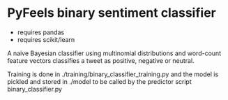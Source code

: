 # PyFeels binary sentiment classifier
* requires pandas
* requires scikit/learn

A naive Bayesian classifier using multinomial distributions and word-count feature vectors classifies a tweet as positive, negative or neutral.

Training is done in ./training/binary_classifier_training.py and the model is pickled and stored in ./model to be called by the predictor script binary_classifier.py
